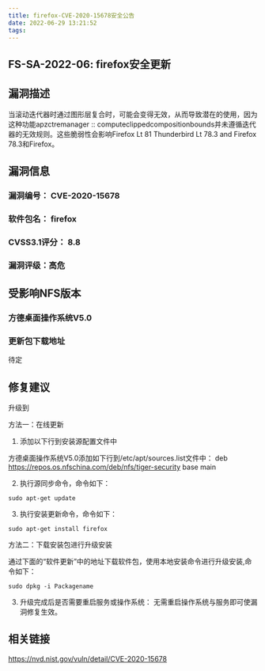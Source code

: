 ```yaml
---
title: firefox-CVE-2020-15678安全公告
date: 2022-06-29 13:21:52
tags:
---
```

## FS-SA-2022-06: firefox安全更新

## 漏洞描述

当滚动迭代器时通过图形层复合时，可能会变得无效，从而导致潜在的使用，因为这种功能apzctremanager :: computeclippedcompositionbounds并未遵循迭代器的无效规则。这些脆弱性会影响Firefox Lt 81 Thunderbird Lt 78.3 and Firefox 78.3和Firefox。 

## 漏洞信息

###    漏洞编号： CVE-2020-15678

###    软件包名： firefox

###    CVSS3.1评分： 8.8

###    漏洞评级：高危

## 受影响NFS版本

###    方德桌面操作系统V5.0

### 更新包下载地址

待定

## 修复建议

升级到 

方法一：在线更新

1. 添加以下行到安装源配置文件中

方德桌面操作系统V5.0添加如下行到/etc/apt/sources.list文件中：
deb https://repos.os.nfschina.com/deb/nfs/tiger-security base main

2. 执行源同步命令，命令如下：

```
sudo apt-get update
```

3. 执行安装更新命令，命令如下：

```
sudo apt-get install firefox
```

方法二：下载安装包进行升级安装

通过下面的“软件更新”中的地址下载软件包，使用本地安装命令进行升级安装,命令如下：

```
sudo dpkg -i Packagename
```

3. 升级完成后是否需要重启服务或操作系统：
   无需重启操作系统与服务即可使漏洞修复生效。

## 相关链接

https://nvd.nist.gov/vuln/detail/CVE-2020-15678
